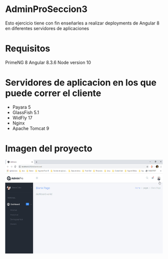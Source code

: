 # AdminProSeccion3

Esto ejercicio tiene con fin enseñarles a realizar deployments de Angular 8 en diferentes servidores de aplicaciones 

# Requisitos
   
  PrimeNG 8 
  Angular 8.3.6
  Node version 10

# Servidores de aplicacion en los que puede correr el cliente

- Payara 5
- GlassFish 5.1
- WidFly 17
- Nginx
- Apache Tomcat 9

# Imagen del proyecto
<p>
  <img src="https://github.com/arfloreshn/AdminProSeccion3/blob/master/src/assets/images/adminPro.jpg" width="100%" height="300" title="Abm de mantenimiento">
</p>
